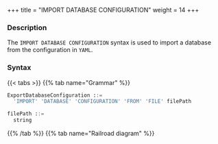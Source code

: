 +++
title = "IMPORT DATABASE CONFIGURATION"
weight = 14
+++

### Description

The `IMPORT DATABASE CONFIGURATION` syntax is used to import a database from the configuration in `YAML`.

### Syntax

{{< tabs >}}
{{% tab name="Grammar" %}}
```sql
ExportDatabaseConfiguration ::=
  'IMPORT' 'DATABASE' 'CONFIGURATION' 'FROM' 'FILE' filePath

filePath ::=
  string
```
{{% /tab %}}
{{% tab name="Railroad diagram" %}}
<iframe frameborder="0" name="diagram" id="diagram" width="100%" height="100%"></iframe>
{{% /tab %}}
{{< /tabs >}}

### Supplement

- When a database with the same name already exists in the metadata, it cannot be imported;
- When `databaseName` in YAML is empty, it cannot be imported;
- When `dataSources` in YAML is empty, only empty database will be imported.

### Example

```sql
IMPORT DATABASE CONFIGURATION FROM FILE "/xxx/config_sharding_db.yaml";
```

### Reserved word

`IMPORT`, `DATABASE`, `CONFIGURATION`, `FROM`, `FILE`

### Related links

- [Reserved word](/en/user-manual/shardingsphere-proxy/distsql/syntax/reserved-word/)
